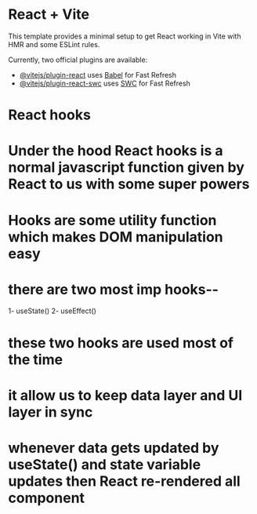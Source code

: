 # React + Vite

This template provides a minimal setup to get React working in Vite with HMR and some ESLint rules.

Currently, two official plugins are available:

- [@vitejs/plugin-react](https://github.com/vitejs/vite-plugin-react/blob/main/packages/plugin-react/README.md) uses [Babel](https://babeljs.io/) for Fast Refresh
- [@vitejs/plugin-react-swc](https://github.com/vitejs/vite-plugin-react-swc) uses [SWC](https://swc.rs/) for Fast Refresh


# React hooks
 
# Under the hood React hooks is a normal javascript function given by React to us with some super powers
# Hooks are some utility function which makes DOM manipulation easy
# there are two most imp hooks--
 1- useState()
 2- useEffect()

# these two hooks are used most of the time
# it allow us to keep data layer and UI layer in sync
# whenever data gets updated by useState() and state variable updates  then React re-rendered all component
